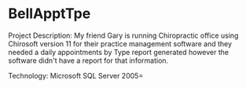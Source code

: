 BellApptTpe
===========
Project Description: My friend Gary is running Chiropractic office using Chirosoft version 11 for their practice management software and they needed a daily appointments by Type report generated however the software didn't have a report for that information.

Technology: Microsoft SQL Server 2005=


